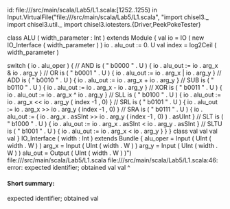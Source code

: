 id: file://<WORKSPACE>/src/main/scala/Lab5/L1.scala:[1252..1255) in Input.VirtualFile("file://<WORKSPACE>/src/main/scala/Lab5/L1.scala", "import chisel3._
import chisel3.util._
import chisel3.iotesters.{Driver,PeekPokeTester}

class ALU ( width_parameter : Int ) extends Module {
    val io = IO ( new IO_Interface ( width_parameter ) )
    io . alu_out := 0. U
    val index = log2Ceil ( width_parameter )

switch ( io . alu_oper ) { 
    // AND
    is ( " b0000 " . U ) {
        io . alu_out := io . arg_x & io . arg_y
} 
    // OR
    is ( " b0001 " . U ) {
        io . alu_out := io . arg_x | io . arg_y
    } // ADD
    is ( " b0010 " . U ) {
    io . alu_out := io . arg_x + io . arg_y
    } // SUB
    is ( " b0110 " . U ) {
    io . alu_out := io . arg_x - io . arg_y
    } // XOR
    is ( " b0011 " . U ) {
    io . alu_out := io . arg_x ^ io . arg_y
    } // SLL
    is ( " b0100 " . U ) {
    io . alu_out := io . arg_x << io . arg_y ( index -1 , 0)
    } // SRL
    is ( " b0101 " . U ) {
    io . alu_out := io . arg_x >> io . arg_y ( index -1 , 0)
    } // SRA
    is ( " b0111 " . U ) {
    io . alu_out := ( io . arg_x . asSInt >> io . arg_y ( index -1 , 0) ) . asUInt
    } // SLT
    is ( " b1000 " . U ) {
    io . alu_out := io . arg_x . asSInt < io . arg_y . asSInt
    } // SLTU
    is ( " b1001 " . U ) {
    io . alu_out := io . arg_x < io . arg_y
    }
}
}
class
val
val
val
val
}
IO_Interface ( width : Int ) extends Bundle {
alu_oper = Input ( UInt ( width . W ) )
arg_x = Input ( UInt ( width . W ) )
arg_y = Input ( UInt ( width . W ) )
alu_out = Output ( UInt ( width . W ) )")
file://<WORKSPACE>/src/main/scala/Lab5/L1.scala
file://<WORKSPACE>/src/main/scala/Lab5/L1.scala:46: error: expected identifier; obtained val
val
^
#### Short summary: 

expected identifier; obtained val